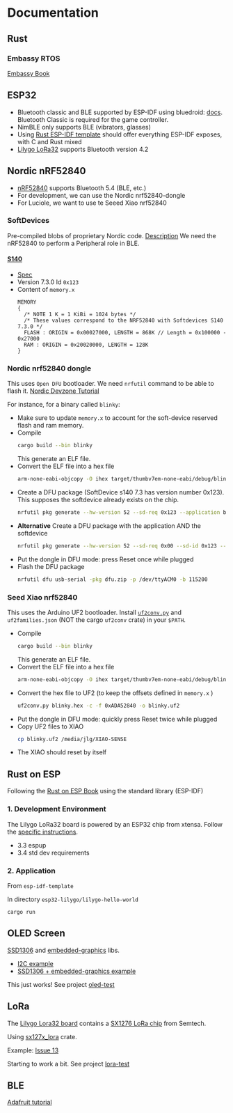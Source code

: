 # Documentation

## Rust
### Embassy RTOS
[Embassy Book](https://embassy.dev/book/dev/index.html)

## ESP32
* Bluetooth classic and BLE supported by ESP-IDF using bluedroid: [docs](https://docs.espressif.com/projects/esp-idf/en/latest/esp32/api-reference/bluetooth/index.html). Bluetooth Classic is required for the game controller.
* NimBLE only supports BLE (vibrators, glasses)
* Using [Rust ESP-IDF template](https://github.com/esp-rs/esp-idf-template) should offer everything ESP-IDF exposes, with C and Rust mixed
* [Lilygo LoRa32](https://www.lilygo.cc/products/lora3) supports Bluetooth version 4.2

## Nordic nRF52840
* [nRF52840](https://www.nordicsemi.com/Products/nRF52840) supports Bluetooth 5.4 (BLE, etc.)
* For development, we can use the Nordic nrf52840-dongle
* For Luciole, we want to use te Seeed Xiao nrf52840 

### SoftDevices
Pre-compiled blobs of proprietary Nordic code. [Description](https://infocenter.nordicsemi.com/topic/ug_gsg_ses/UG/gsg/softdevices.html)
We need the nRF52840 to perform a Peripheral role in BLE.

#### [S140](https://infocenter.nordicsemi.com/topic/struct_nrf52/struct/s140.html)
* [Spec](https://infocenter.nordicsemi.com/pdf/S140_SDS_v2.1.pdf)
* Version 7.3.0 Id `0x123`
* Content of `memory.x`
    ```
    MEMORY
    {
      /* NOTE 1 K = 1 KiBi = 1024 bytes */
      /* These values correspond to the NRF52840 with Softdevices S140 7.3.0 */
      FLASH : ORIGIN = 0x00027000, LENGTH = 868K // Length = 0x100000 - 0x27000
      RAM : ORIGIN = 0x20020000, LENGTH = 128K
    }
    ```

### Nordic nrf52840 dongle
This uses `Open DFU` bootloader. We need `nrfutil` command to be able to flash it.
[Nordic Devzone Tutorial](https://devzone.nordicsemi.com/guides/short-range-guides/b/getting-started/posts/nrf52840-dongle-programming-tutorial)

For instance, for a binary called `blinky`:

* Make sure to update `memory.x` to account for the soft-device reserved flash and ram memory.
* Compile
    ```bash
    cargo build --bin blinky
    ```
    This generate an ELF file.
* Convert the ELF file into a hex file
    ```bash
    arm-none-eabi-objcopy -O ihex target/thumbv7em-none-eabi/debug/blinky blinky.hex
    ```
* Create a DFU package (SoftDevice s140 7.3 has version number 0x123). This supposes the softdevice already exists on the chip.
    ```bash
    nrfutil pkg generate --hw-version 52 --sd-req 0x123 --application blinky.hex --application-version 0 dfu.zip
    ```
* **Alternative** Create a DFU package with the application AND the softdevice
    ```bash
    nrfutil pkg generate --hw-version 52 --sd-req 0x00 --sd-id 0x123 --application blinky.hex --application-version 0 --softdevice s140_nrf52_7.3.0_softdevice.hex dfu.zip
    ```
* Put the dongle in DFU mode: press Reset once while plugged
* Flash the DFU package
    ```bash
    nrfutil dfu usb-serial -pkg dfu.zip -p /dev/ttyACM0 -b 115200
    ```

### Seed Xiao nrf52840
This uses the Arduino UF2 bootloader. Install [`uf2conv.py`](https://github.com/microsoft/uf2/tree/master/utils) and `uf2families.json` (NOT the cargo `uf2conv` crate) in your `$PATH`.

* Compile
    ```bash
    cargo build --bin blinky
    ```
    This generate an ELF file.
* Convert the ELF file into a hex file
    ```bash
    arm-none-eabi-objcopy -O ihex target/thumbv7em-none-eabi/debug/blinky blinky.hex
    ```
* Convert the hex file to UF2 (to keep the offsets defined in `memory.x` )
    ```bash
    uf2conv.py blinky.hex -c -f 0xADA52840 -o blinky.uf2
    ```
* Put the dongle in DFU mode: quickly press Reset twice while plugged
* Copy UF2 files to XIAO
    ```bash
    cp blinky.uf2 /media/jlg/XIAO-SENSE
    ```
* The XIAO should reset by itself


## Rust on ESP
Following the [Rust on ESP Book](https://esp-rs.github.io/book/introduction.html) using the standard library (ESP-IDF)

### 1. Development Environment
The Lilygo LoRa32 board is powered by an ESP32 chip from xtensa. Follow the [specific instructions](https://esp-rs.github.io/book/installation/riscv-and-xtensa.html).

* 3.3 espup
* 3.4 std dev requirements

### 2. Application
From `esp-idf-template`

In directory `esp32-lilygo/lilygo-hello-world`

`cargo run`

## OLED Screen
[SSD1306](https://docs.rs/ssd1306/latest/ssd1306/) and [embedded-graphics](https://docs.rs/embedded-graphics/latest/embedded_graphics/) libs.

* [I2C example](https://github.com/esp-rs/std-training/blob/main/advanced/i2c-sensor-reading/examples/part_1.rs)
* [SSD1306 + embedded-graphics example](https://github.com/jamwaffles/ssd1306/blob/master/examples/text_i2c.rs)

This just works! See project [oled-test](https://github.com/luciole-freeflight/rust-oled-test)

## LoRa
The [Lilygo Lora32 board](https://www.lilygo.cc/products/lora3) contains a [SX1276 LoRa chip](https://www.semtech.com/products/wireless-rf/lora-connect/sx1276) from Semtech.

Using [sx127x_lora](https://docs.rs/sx127x_lora/latest/sx127x_lora/) crate.

Example: [Issue 13](https://github.com/mr-glt/sx127x_lora/issues/13)

Starting to work a bit. See project [lora-test](https://github.com/luciole-freeflight/rust-lora-test)

## BLE

[Adafruit tutorial](https://learn.adafruit.com/introduction-to-bluetooth-low-energy)
